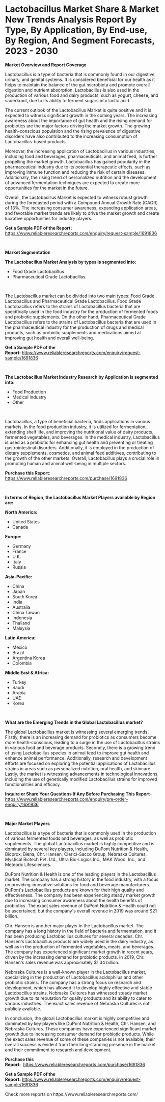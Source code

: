 <p><h1>Lactobacillus Market Share & Market New Trends Analysis Report By Type, By Application, By End-use, By Region, And Segment Forecasts, 2023 - 2030</h1></p><p><strong>Market Overview and Report Coverage</strong></p>
<p><p>Lactobacillus is a type of bacteria that is commonly found in our digestive, urinary, and genital systems. It is considered beneficial for our health as it helps to maintain the balance of the gut microbiota and promote overall digestion and nutrient absorption. Lactobacillus is also used in the production of various food and dairy products, such as yogurt, cheese, and sauerkraut, due to its ability to ferment sugars into lactic acid.</p><p>The current outlook of the Lactobacillus Market is quite positive and it is expected to witness significant growth in the coming years. The increasing awareness about the importance of gut health and the rising demand for probiotics are the major factors driving the market growth. The growing health-conscious population and the rising prevalence of digestive disorders have also contributed to the increasing consumption of Lactobacillus-based products.</p><p>Moreover, the increasing application of Lactobacillus in various industries, including food and beverages, pharmaceuticals, and animal feed, is further propelling the market growth. Lactobacillus has gained popularity in the pharmaceutical industry due to its potential therapeutic effects, such as improving immune function and reducing the risk of certain diseases. Additionally, the rising trend of personalized nutrition and the development of advanced fermentation techniques are expected to create more opportunities for the market in the future.</p><p>Overall, the Lactobacillus Market is expected to witness robust growth during the forecasted period with a Compound Annual Growth Rate (CAGR) of 13%. The increasing consumer awareness, expanding application areas, and favorable market trends are likely to drive the market growth and create lucrative opportunities for industry players.</p></p>
<p><strong>Get a Sample PDF of the Report:</strong> <a href="https://www.reliableresearchreports.com/enquiry/request-sample/1691836">https://www.reliableresearchreports.com/enquiry/request-sample/1691836</a></p>
<p>&nbsp;</p>
<p><strong>Market Segmentation</strong></p>
<p><strong>The Lactobacillus Market Analysis by types is segmented into:</strong></p>
<p><ul><li>Food Grade Lactobacillus</li><li>Pharmaceutical Grade Lactobacillus</li></ul></p>
<p>&nbsp;</p>
<p><p>The Lactobacillus market can be divided into two main types: Food Grade Lactobacillus and Pharmaceutical Grade Lactobacillus. Food Grade Lactobacillus refers to the strains of Lactobacillus bacteria that are specifically used in the food industry for the production of fermented foods and probiotic supplements. On the other hand, Pharmaceutical Grade Lactobacillus refers to the strains of Lactobacillus bacteria that are used in the pharmaceutical industry for the production of drugs and medical products, such as probiotic supplements and medications aimed at improving gut health and overall well-being.</p></p>
<p><strong>Get a Sample PDF of the Report:</strong>&nbsp;<a href="https://www.reliableresearchreports.com/enquiry/request-sample/1691836">https://www.reliableresearchreports.com/enquiry/request-sample/1691836</a></p>
<p>&nbsp;</p>
<p><strong>The Lactobacillus Market Industry Research by Application is segmented into:</strong></p>
<p><ul><li>Food Production</li><li>Medical Industry</li><li>Other</li></ul></p>
<p>&nbsp;</p>
<p><p>Lactobacillus, a type of beneficial bacteria, finds applications in various markets. In the food production industry, it is utilized for fermentation, extending shelf life, and improving the nutritional value of dairy products, fermented vegetables, and beverages. In the medical industry, Lactobacillus is used as a probiotic for enhancing gut health and preventing or treating gastrointestinal disorders. Additionally, it is employed in the production of dietary supplements, cosmetics, and animal feed additives, contributing to the growth of the other markets. Overall, Lactobacillus plays a crucial role in promoting human and animal well-being in multiple sectors.</p></p>
<p><strong>Purchase this Report:</strong>&nbsp; <a href="https://www.reliableresearchreports.com/purchase/1691836">https://www.reliableresearchreports.com/purchase/1691836</a></p>
<p>&nbsp;</p>
<p><strong>In terms of Region, the Lactobacillus Market Players available by Region are:</strong></p>
<p>
    <p> <strong> North America: </strong>
        <ul>
            <li>United States</li>
            <li>Canada</li>
        </ul>
        </p> 
    <p> <strong> Europe: </strong>
        <ul>
            <li>Germany</li>
            <li>France</li>
            <li>U.K.</li>
            <li>Italy</li>
            <li>Russia</li>
        </ul>
        </p> 
    <p> <strong> Asia-Pacific: </strong>
        <ul>
            <li>China</li>
            <li>Japan</li>
            <li>South Korea</li>
            <li>India</li>
            <li>Australia</li>
            <li>China Taiwan</li>
            <li>Indonesia</li>
            <li>Thailand</li>
            <li>Malaysia</li>
        </ul>
        </p> 
    <p> <strong> Latin America: </strong>
        <ul>
            <li>Mexico</li>
            <li>Brazil</li>
            <li>Argentina Korea</li>
            <li>Colombia</li>
        </ul>
        </p> 
    <p> <strong> Middle East & Africa: </strong>
        <ul>
            <li>Turkey</li>
            <li>Saudi</li>
            <li>Arabia</li>
            <li>UAE</li>
            <li>Korea</li>
        </ul>
    </p>
    </p>
<p>&nbsp;</p>
<p><strong>What are the Emerging Trends in the Global Lactobacillus market?</strong></p>
<p><p>The global Lactobacillus market is witnessing several emerging trends. Firstly, there is an increasing demand for probiotics as consumers become more health-conscious, leading to a surge in the use of Lactobacillus strains in various food and beverage products. Secondly, there is a growing trend of using Lactobacillus species in animal feed to improve gut health and enhance animal performance. Additionally, research and development efforts are focused on exploring the potential applications of Lactobacillus strains in areas such as personalized nutrition, oral health, and skincare. Lastly, the market is witnessing advancements in technological innovations, including the use of genetically modified Lactobacillus strains for improved functionalities and efficacy.</p></p>
<p><strong>Inquire or Share Your Questions If Any Before Purchasing This Report</strong>- <a href="https://www.reliableresearchreports.com/enquiry/pre-order-enquiry/1691836">https://www.reliableresearchreports.com/enquiry/pre-order-enquiry/1691836</a></p>
<p>&nbsp;</p>
<p><strong>Major Market Players</strong></p>
<p><p>Lactobacillus is a type of bacteria that is commonly used in the production of various fermented foods and beverages, as well as probiotic supplements. The global Lactobacillus market is highly competitive and is dominated by several key players, including DuPont Nutrition & Health, Bioprox, Biena, Chr. Hansen, Clerici-Sacco Group, Nebraska Cultures, Mystical Biotech Pvt. Ltd., Ultra Bio-Logics Inc., MAK Wood, Inc., and Meteoric Lifesciences.</p><p>DuPont Nutrition & Health is one of the leading players in the Lactobacillus market. The company has a strong history in the food industry, with a focus on providing innovative solutions for food and beverage manufacturers. DuPont's Lactobacillus products are known for their high quality and effectiveness. The company has been experiencing steady market growth due to increasing consumer awareness about the health benefits of probiotics. The exact sales revenue of DuPont Nutrition & Health could not be ascertained, but the company's overall revenue in 2019 was around $21 billion.</p><p>Chr. Hansen is another major player in the Lactobacillus market. The company has a long history in the field of bacteria and fermentation, and it has been producing Lactobacillus cultures for several decades. Chr. Hansen's Lactobacillus products are widely used in the dairy industry, as well as in the production of fermented vegetables, meats, and beverages. The company has experienced significant market growth in recent years, driven by the increasing demand for probiotic products. In 2019, Chr. Hansen's sales revenue was approximately $1.34 billion.</p><p>Nebraska Cultures is a well-known player in the Lactobacillus market, specializing in the production of Lactobacillus acidophilus and other probiotic strains. The company has a strong focus on research and development, which has allowed it to develop highly effective and stable Lactobacillus strains. Nebraska Cultures has witnessed steady market growth due to its reputation for quality products and its ability to cater to various industries. The exact sales revenue of Nebraska Cultures is not publicly available.</p><p>In conclusion, the global Lactobacillus market is highly competitive and dominated by key players like DuPont Nutrition & Health, Chr. Hansen, and Nebraska Cultures. These companies have experienced significant market growth due to increasing consumer demand for probiotic products. While the exact sales revenue of some of these companies is not available, their overall success is evident from their long-standing presence in the market and their commitment to research and development.</p></p>
<p><strong>Purchase this Report:</strong>&nbsp;&nbsp;<a href="https://www.reliableresearchreports.com/purchase/1691836">https://www.reliableresearchreports.com/purchase/1691836</a></p>
<p></p>
<p><strong>Get a Sample PDF of the Report:</strong>&nbsp;<a href="https://www.reliableresearchreports.com/enquiry/request-sample/1691836">https://www.reliableresearchreports.com/enquiry/request-sample/1691836</a></p>
<p>Check more reports on https://www.reliableresearchreports.com/</p>